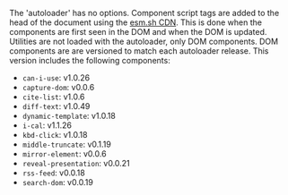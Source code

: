 The 'autoloader' has no options.
Component script tags are added to the head of the document using the [esm.sh CDN](https://esm.sh/). 
This is done when the components are first seen in the DOM and when the DOM is updated.
Utilities are not loaded with the autoloader, only DOM components.
DOM components are are versioned to match each autoloader release.
This version includes the following components:

- `can-i-use`: v1.0.26
- `capture-dom`: v0.0.6
- `cite-list`: v1.0.6
- `diff-text`: v1.0.49
- `dynamic-template`: v1.0.18
- `i-cal`: v1.1.26
- `kbd-click`: v1.0.18
- `middle-truncate`: v0.1.19
- `mirror-element`: v0.0.6
- `reveal-presentation`: v0.0.21
- `rss-feed`: v0.0.18
- `search-dom`: v0.0.19

